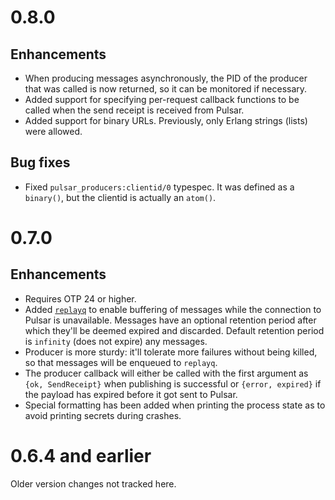 # 0.8.0

## Enhancements

- When producing messages asynchronously, the PID of the producer that
  was called is now returned, so it can be monitored if necessary.
- Added support for specifying per-request callback functions to be
  called when the send receipt is received from Pulsar.
- Added support for binary URLs.  Previously, only Erlang strings
  (lists) were allowed.

## Bug fixes

- Fixed `pulsar_producers:clientid/0` typespec.  It was defined as a
  `binary()`, but the clientid is actually an `atom()`.

# 0.7.0

## Enhancements

- Requires OTP 24 or higher.
- Added [`replayq`](https://github.com/emqx/replayq) to enable
  buffering of messages while the connection to Pulsar is unavailable.
  Messages have an optional retention period after which they'll be
  deemed expired and discarded.  Default retention period is
  `infinity` (does not expire) any messages.
- Producer is more sturdy: it'll tolerate more failures without being
  killed, so that messages will be enqueued to `replayq`.
- The producer callback will either be called with the first argument as `{ok, SendReceipt}` when
  publishing is successful or `{error, expired}` if the payload has
  expired before it got sent to Pulsar.
- Special formatting has been added when printing the process state as
  to avoid printing secrets during crashes.

# 0.6.4 and earlier

Older version changes not tracked here.
